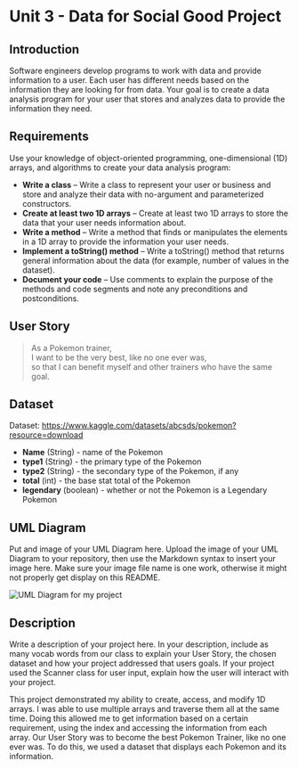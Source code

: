 # Unit 3 - Data for Social Good Project 

## Introduction 

Software engineers develop programs to work with data and provide information to a user. Each user has different needs based on the information they are looking for from data. Your goal is to create a data analysis program for your user that stores and analyzes data to provide the information they need. 

## Requirements 

Use your knowledge of object-oriented programming, one-dimensional (1D) arrays, and algorithms to create your data analysis program: 
- **Write a class** – Write a class to represent your user or business and store and analyze their data with no-argument and parameterized constructors. 
- **Create at least two 1D arrays** – Create at least two 1D arrays to store the data that your user needs information about. 
- **Write a method** – Write a method that finds or manipulates the elements in a 1D array to provide the information your user needs. 
- **Implement a toString() method** – Write a toString() method that returns general information about the data (for example, number of values in the dataset). 
- **Document your code** – Use comments to explain the purpose of the methods and code segments and note any preconditions and postconditions. 

## User Story 

> As a Pokemon trainer, <br> 
> I want to be the very best, like no one ever was, <br> 
> so that I can benefit myself and other trainers who have the same goal. 

## Dataset 

Dataset: https://www.kaggle.com/datasets/abcsds/pokemon?resource=download 
- **Name** (String) - name of the Pokemon 
- **type1** (String) - the primary type of the Pokemon 
- **type2** (String) - the secondary type of the Pokemon, if any
- **total** (int) - the base stat total of the Pokemon
- **legendary** (boolean) - whether or not the Pokemon is a Legendary Pokemon 

## UML Diagram 

Put and image of your UML Diagram here. Upload the image of your UML Diagram to your repository, then use the Markdown syntax to insert your image here. Make sure your image file name is one work, otherwise it might not properly get display on this README. 

![UML Diagram for my project](nameOfImageFileHere.png) 

## Description 

Write a description of your project here. In your description, include as many vocab words from our class to explain your User Story, the chosen dataset and how your project addressed that users goals. If your project used the Scanner class for user input, explain how the user will interact with your project.

This project demonstrated my ability to create, access, and modify 1D arrays. I was able to use multiple arrays and traverse them all at the same time. Doing this allowed me to get information based on a certain requirement, using the index and accessing the information from each array. Our User Story was to become the best Pokemon Trainer, like no one ever was. To do this, we used a dataset that displays each Pokemon and its information. 
